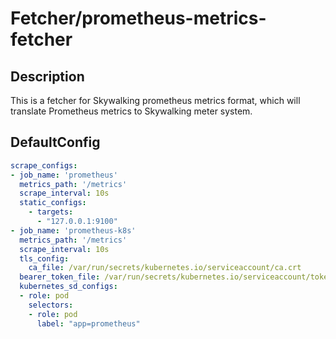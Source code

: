 # Fetcher/prometheus-metrics-fetcher
## Description
This is a fetcher for Skywalking prometheus metrics format, which will translate Prometheus metrics to Skywalking meter system.
## DefaultConfig
```yaml
scrape_configs:
- job_name: 'prometheus'
  metrics_path: '/metrics'
  scrape_interval: 10s
  static_configs:
    - targets:
      - "127.0.0.1:9100"
- job_name: 'prometheus-k8s'
  metrics_path: '/metrics'
  scrape_interval: 10s
  tls_config:
    ca_file: /var/run/secrets/kubernetes.io/serviceaccount/ca.crt
  bearer_token_file: /var/run/secrets/kubernetes.io/serviceaccount/token
  kubernetes_sd_configs:
  - role: pod
    selectors:
    - role: pod
      label: "app=prometheus"
```
